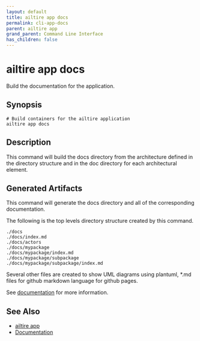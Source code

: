 ```yaml
---
layout: default 
title: ailtire app docs 
permalink: cli-app-docs 
parent: ailtire app 
grand_parent: Command Line Interface
has_children: false
---
```


# ailtire app docs

Build the documentation for the application.

## Synopsis

```shell
# Build containers for the ailtire application
ailtire app docs

```

## Description

This command will build the docs directory from the architecture defined in the directory structure
and in the doc directory for each architectural element.

## Generated Artifacts

This command will generate the docs directory and all of the corresponding documentation.

The following is the top levels directory structure created by this command.

```shell
./docs
./docs/index.md
./docs/actors
./docs/mypackage
./docs/mypackage/index.md
./docs/mypackage/subpackage
./docs/mypackage/subpackage/index.md
```

Several other files are created to show UML diagrams using plantuml, *.md files for github
markdown language for github pages.

See [documentation](documentation) for more information.


## See Also

* [ailtire app](cli-app)
* [Documentation](documentation)
